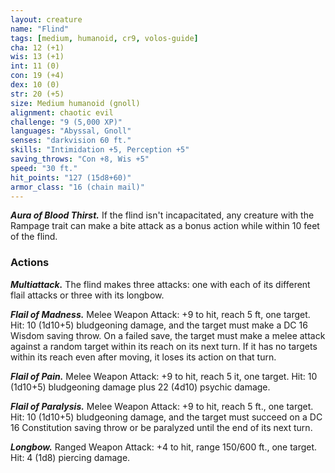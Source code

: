 ```yaml
---
layout: creature
name: "Flind"
tags: [medium, humanoid, cr9, volos-guide]
cha: 12 (+1)
wis: 13 (+1)
int: 11 (0)
con: 19 (+4)
dex: 10 (0)
str: 20 (+5)
size: Medium humanoid (gnoll)
alignment: chaotic evil
challenge: "9 (5,000 XP)"
languages: "Abyssal, Gnoll"
senses: "darkvision 60 ft."
skills: "Intimidation +5, Perception +5"
saving_throws: "Con +8, Wis +5"
speed: "30 ft."
hit_points: "127 (15d8+60)"
armor_class: "16 (chain mail)"
---
```


***Aura of Blood Thirst.*** If the flind isn't incapacitated, any creature with the Rampage trait can make a bite attack as a bonus action while within 10 feet of the flind.

### Actions

***Multiattack.*** The flind makes three attacks: one with each of its different flail attacks or three with its longbow.

***Flail of Madness.*** Melee Weapon Attack: +9 to hit, reach 5 ft, one target. Hit: 10 (1d10+5) bludgeoning damage, and the target must make a DC 16 Wisdom saving throw. On a failed save, the target must make a melee attack against a random target within its reach on its next turn. If it has no targets within its reach even after moving, it loses its action on that turn.

***Flail of Pain.*** Melee Weapon Attack: +9 to hit, reach 5 it, one target. Hit: 10 (1d10+5) bludgeoning damage plus 22 (4d10) psychic damage.

***Flail of Paralysis.*** Melee Weapon Attack: +9 to hit, reach 5 ft., one target. Hit: 10 (1d10+5) bludgeoning damage, and the target must succeed on a DC 16 Constitution saving throw or be paralyzed until the end of its next turn.

***Longbow.*** Ranged Weapon Attack: +4 to hit, range 150/600 ft., one target. Hit: 4 (1d8) piercing damage.